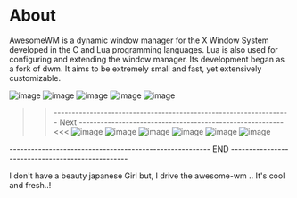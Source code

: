 # About

AwesomeWM is a dynamic window manager for the X Window System developed in the C and Lua programming languages. Lua is also used for configuring and extending the window manager. Its development began as a fork of dwm. It aims to be extremely small and fast, yet extensively customizable.

![image](https://user-images.githubusercontent.com/83835896/140634004-4cdf6c48-0eb4-4b5b-a7cb-545220fefbaf.png)
![image](https://user-images.githubusercontent.com/83835896/171798644-c0d5d331-a858-4381-a968-79ba365555b7.png)
![image](https://user-images.githubusercontent.com/83835896/171981481-11f700bd-1152-4bd3-8805-0bc1dc031088.png)
![image](https://user-images.githubusercontent.com/83835896/171981539-4b10c292-4d4c-453c-947a-8d6df0c0c4e3.png)
![image](https://user-images.githubusercontent.com/83835896/171981558-0657dc7a-d211-4f17-8b00-c8e159524beb.png)



>> ------------------------------------------------------------------ Next --------------------------------------------------------- <<<
![image](https://user-images.githubusercontent.com/83835896/140631547-50d26a2c-6161-417d-9ed4-7f8107252961.png)
![image](https://user-images.githubusercontent.com/83835896/140631589-33ac05ea-b761-4c7e-b6f9-f820ac0ada66.png)
![image](https://user-images.githubusercontent.com/83835896/171798768-80aa6c3a-1005-41e8-92ba-13b13e859614.png)
![image](https://user-images.githubusercontent.com/83835896/171798887-744e2857-05be-47ac-8391-6f85ecf7ab95.png)
![image](https://user-images.githubusercontent.com/83835896/171981830-91a2d7c0-f75d-4dd5-931f-7b9bcf879bd2.png)
![image](https://user-images.githubusercontent.com/83835896/171982515-a13f6c2a-1fb5-44cf-82a2-54e9f36cdd91.png)


-------------------------------------------------------- END -------------------------------------------------

I don't have a beauty japanese Girl but, I drive the awesome-wm .. It's cool and fresh..!
